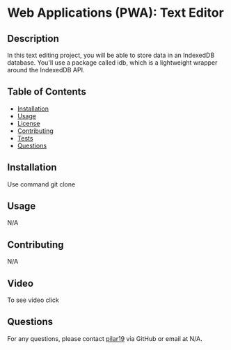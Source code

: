 
# Web Applications (PWA): Text Editor

## Description

In this text editing project, you will be able to store data in an IndexedDB database. You'll use a package called idb, which is a lightweight wrapper around the IndexedDB API.

## Table of Contents

- [Installation](#installation)
- [Usage](#usage)
- [License](#license)
- [Contributing](#contributing)
- [Tests](#tests)
- [Questions](#questions)

## Installation
Use command git clone


## Usage
N/A


## Contributing
N/A


## Video
To see video click 
## Questions
For any questions, please contact [pilar19](https://github.com/pilar19) via GitHub or email at N/A.
